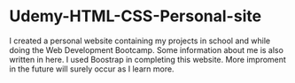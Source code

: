 # Udemy-HTML-CSS-Personal-site

I created a personal website containing my projects in school and while doing the Web Development Bootcamp.
Some information about me is also written in here.
I used Boostrap in completing this website.
More improment in the future will surely occur as I learn more.
